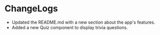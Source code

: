 # ChangeLogs
- Updated the README.md with a new section about the app's features.
- Added a new Quiz component to display trivia questions.
